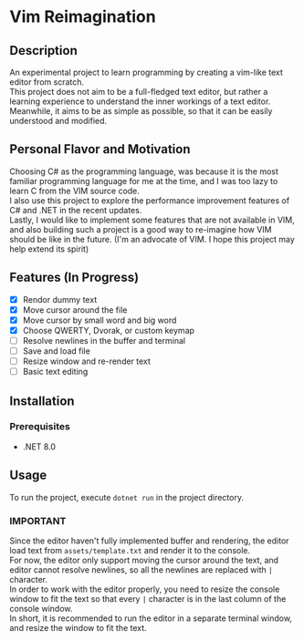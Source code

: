# Vim Reimagination

## Description

An experimental project to learn programming by creating a vim-like text editor from scratch.  
This project does not aim to be a full-fledged text editor, but rather a learning experience to understand the inner workings of a text editor.  
Meanwhile, it aims to be as simple as possible, so that it can be easily understood and modified.

## Personal Flavor and Motivation

Choosing C# as the programming language, was because it is the most familiar programming language for me at the time, and I was too lazy to learn C from the VIM source code.  
I also use this project to explore the performance improvement features of C# and .NET in the recent updates.  
Lastly, I would like to implement some features that are not available in VIM, and also building such a project is a good way to re-imagine how VIM should be like in the future. (I'm an advocate of VIM. I hope this project may help extend its spirit)

## Features (In Progress)

- [x] Rendor dummy text
- [x] Move cursor around the file
- [x] Move cursor by small word and big word
- [x] Choose QWERTY, Dvorak, or custom keymap
- [ ] Resolve newlines in the buffer and terminal
- [ ] Save and load file
- [ ] Resize window and re-render text
- [ ] Basic text editing

## Installation

### Prerequisites

- .NET 8.0

## Usage

To run the project, execute `dotnet run` in the project directory.  

### IMPORTANT

Since the editor haven't fully implemented buffer and rendering, the editor load text from `assets/template.txt` and render it to the console.  
For now, the editor only support moving the cursor around the text, and editor cannot resolve newlines, so all the newlines are replaced with `|` character.  
In order to work with the editor properly, you need to resize the console window to fit the text so that every `|` character is in the last column of the console window.  
In short, it is recommended to run the editor in a separate terminal window, and resize the window to fit the text.